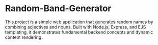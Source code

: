 # Random-Band-Generator



This project is a simple web application that generates random names by combining adjectives and nouns. Built with Node.js, Express, and EJS templating, it demonstrates fundamental backend concepts and dynamic content rendering.
